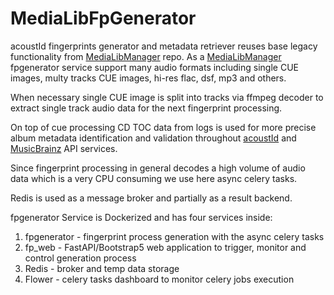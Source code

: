 # MediaLibFpGenerator
acoustId fingerprints generator and metadata retriever reuses base legacy functionality from [MediaLibManager](https://github.com/Igorigorizh/MediaLibManager) repo.
As a [MediaLibManager](https://github.com/Igorigorizh/MediaLibManager) fpgenerator service support many audio formats including single CUE images, multy tracks CUE images, hi-res flac, dsf, mp3 and others.

When necessary single CUE image is split into tracks via ffmpeg decoder to extract single track audio data for the next fingerprint processing.

On top of cue processing CD TOC data from logs is used for more precise album metadata identification and validation throughout
[acoustId](https://acoustid.org/webservice) and [MusicBrainz](https://musicbrainz.org/doc/MusicBrainz_API) API services. 

Since fingerprint processing in general decodes a high volume of audio data which is a very CPU consuming  we use here async celery tasks. 

Redis is used as a message broker and partially as a result backend.

fpgenerator Service is Dockerized and has four services inside:
1. fpgenerator - fingerprint process generation with the async celery tasks
2. fp_web - FastAPI/Bootstrap5 web application to trigger, monitor and control generation process
3. Redis  - broker and temp data storage
4. Flower - celery tasks dashboard to monitor celery jobs execution

